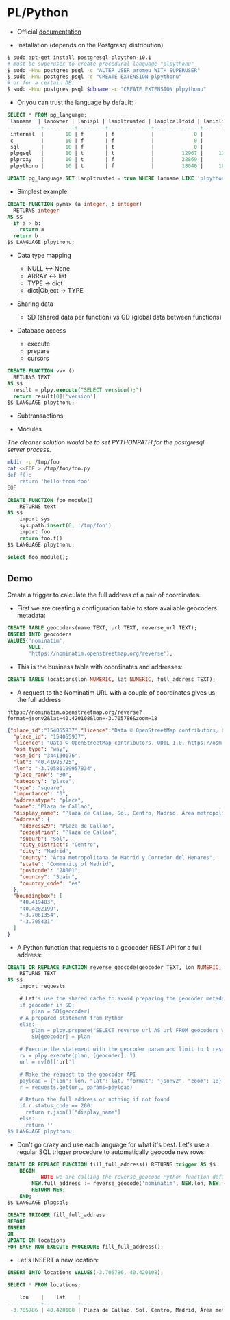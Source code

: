 # PL/Python

- Official [documentation](https://www.postgresql.org/docs/10/plpython-python23.html)

- Installation (depends on the Postgresql distribution)

```sh
$ sudo apt-get install postgresql-plpython-10.1
# must be superuser to create procedural language "plpythonu"
$ sudo -Hnu postgres psql -c "ALTER USER aromeu WITH SUPERUSER"
$ sudo -Hnu postgres psql -c "CREATE EXTENSION plpythonu"
# or for a certain DB:
$ sudo -Hnu postgres psql $dbname -c "CREATE EXTENSION plpythonu"
```

- Or you can trust the language by default:

```sql
SELECT * FROM pg_language;
 lanname  | lanowner | lanispl | lanpltrusted | lanplcallfoid | laninline | lanvalidator | lanacl
-----------+----------+---------+--------------+---------------+-----------+--------------+--------
 internal  |       10 | f       | f            |             0 |         0 |         2246 |
 c         |       10 | f       | f            |             0 |         0 |         2247 |
 sql       |       10 | f       | t            |             0 |         0 |         2248 |
 plpgsql   |       10 | t       | t            |         12967 |     12968 |        12969 |
 plproxy   |       10 | t       | f            |         22869 |         0 |        22870 |
 plpythonu |       10 | t       | f            |         18040 |     18041 |        18042 |

UPDATE pg_language SET lanpltrusted = true WHERE lanname LIKE 'plpythonu';
```

- Simplest example:

```sql
CREATE FUNCTION pymax (a integer, b integer)
  RETURNS integer
AS $$
  if a > b:
    return a
  return b
$$ LANGUAGE plpythonu;
```

- Data type mapping
  - NULL <-> None
  - ARRAY <-> list
  - TYPE -> dict
  - dict|Object -> TYPE

- Sharing data
  - SD (shared data per function) vs GD (global data between functions)

- Database access
  - execute
  - prepare
  - cursors

```sql
CREATE FUNCTION vvv ()
  RETURNS TEXT
AS $$
  result = plpy.execute("SELECT version();")
  return result[0]['version']
$$ LANGUAGE plpythonu;
```

- Subtransactions

- Modules

_The cleaner solution would be to set PYTHONPATH for the postgresql server process._

```sh
mkdir -p /tmp/foo
cat <<EOF > /tmp/foo/foo.py
def f():
    return 'hello from foo'
EOF
```

```sql
CREATE FUNCTION foo_module()
    RETURNS text
AS $$
    import sys
    sys.path.insert(0, '/tmp/foo')
    import foo
    return foo.f()
$$ LANGUAGE plpythonu;

select foo_module();
```

## Demo

Create a trigger to calculate the full address of a pair of coordinates.

- First we are creating a configuration table to store available geocoders metadata:

```sql
CREATE TABLE geocoders(name TEXT, url TEXT, reverse_url TEXT);
INSERT INTO geocoders
VALUES('nominatim',
       NULL,
       'https://nominatim.openstreetmap.org/reverse');
```

- This is the business table with coordinates and addresses:

```sql
CREATE TABLE locations(lon NUMERIC, lat NUMERIC, full_address TEXT);
```

- A request to the Nominatim URL with a couple of coordinates gives us the full address:

```text
https://nominatim.openstreetmap.org/reverse?format=jsonv2&lat=40.420108&lon=-3.705786&zoom=18
```

```json
{"place_id":"154055937","licence":"Data © OpenStreetMap contributors, ODbL 1.0. https:\/\/osm.org\/copyright","osm_type":"way","osm_id":"344130176","lat":"40.41985725","lon":"-3.70581199957834","place_rank":"30","category":"place","type":"square","importance":"0","addresstype":"place","name":"Plaza de Callao","display_name":"Plaza de Callao, Sol, Centro, Madrid, Área metropolitana de Madrid y Corredor del Henares, Community of Madrid, 28001, Spain","address":{"address29":"Plaza de Callao","pedestrian":"Plaza de Callao","suburb":"Sol","city_district":"Centro","city":"Madrid","county":"Área metropolitana de Madrid y Corredor del Henares","state":"Community of Madrid","postcode":"28001","country":"Spain","country_code":"es"},"boundingbox":["40.419483","40.4202199","-3.7061354","-3.705431"]}{
  "place_id": "154055937",
  "licence": "Data © OpenStreetMap contributors, ODbL 1.0. https://osm.org/copyright",
  "osm_type": "way",
  "osm_id": "344130176",
  "lat": "40.41985725",
  "lon": "-3.70581199957834",
  "place_rank": "30",
  "category": "place",
  "type": "square",
  "importance": "0",
  "addresstype": "place",
  "name": "Plaza de Callao",
  "display_name": "Plaza de Callao, Sol, Centro, Madrid, Área metropolitana de Madrid y Corredor del Henares, Community of Madrid, 28001, Spain",
  "address": {
    "address29": "Plaza de Callao",
    "pedestrian": "Plaza de Callao",
    "suburb": "Sol",
    "city_district": "Centro",
    "city": "Madrid",
    "county": "Área metropolitana de Madrid y Corredor del Henares",
    "state": "Community of Madrid",
    "postcode": "28001",
    "country": "Spain",
    "country_code": "es"
  },
  "boundingbox": [
    "40.419483",
    "40.4202199",
    "-3.7061354",
    "-3.705431"
  ]
}
```

- A Python function that requests to a geocoder REST API for a full address:

```sql
CREATE OR REPLACE FUNCTION reverse_geocode(geocoder TEXT, lon NUMERIC, lat NUMERIC)
    RETURNS TEXT
AS $$
    import requests

    # Let's use the shared cache to avoid preparing the geocoder metadata
    if geocoder in SD:
        plan = SD[geocoder]
    # A prepared statement from Python
    else:
        plan = plpy.prepare("SELECT reverse_url AS url FROM geocoders WHERE name = $1", ["text"])
        SD[geocoder] = plan

    # Execute the statement with the geocoder param and limit to 1 result
    rv = plpy.execute(plan, [geocoder], 1)
    url = rv[0]['url']

    # Make the request to the geocoder API
    payload = {"lon": lon, "lat": lat, "format": "jsonv2", "zoom": 18}
    r = requests.get(url, params=payload)

    # Return the full address or nothing if not found
    if r.status_code == 200:
      return r.json()["display_name"]
    else:
      return ''
$$ LANGUAGE plpythonu;
```

- Don't go crazy and use each language for what it's best. Let's use a regular SQL trigger procedure to automatically geocode new rows:

```sql
CREATE OR REPLACE FUNCTION fill_full_address() RETURNS trigger AS $$
    BEGIN
        -- NOTE we are calling the reverse_geocode Python function defined above
        NEW.full_address := reverse_geocode('nominatim', NEW.lon, NEW.lat);
        RETURN NEW;
    END;
$$ LANGUAGE plpgsql;
```

```sql
CREATE TRIGGER fill_full_address
BEFORE
INSERT
OR
UPDATE ON locations
FOR EACH ROW EXECUTE PROCEDURE fill_full_address();
```

- Let's INSERT a new location:

```sql
INSERT INTO locations VALUES(-3.705786, 40.420108);
```

```sql
SELECT * FROM locations;

    lon    |    lat    |                                                         full_address
-----------+-----------+-------------------------------------------------------------------------------------------------------------------------------
 -3.705786 | 40.420108 | Plaza de Callao, Sol, Centro, Madrid, Área metropolitana de Madrid y Corredor del Henares, Comunidad de Madrid, 28001, España
 ```
